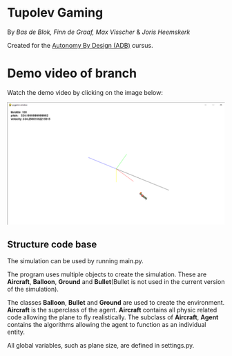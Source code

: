 # Tupolev Gaming
By *Bas de Blok, Finn de Graaf, Max Visscher* & *Joris Heemskerk*

Created for the [Autonomy By Design (ADB)](https://canvas.hu.nl/courses/39869/pages/kennisroute-ai) cursus.

 <!-- <img src="assets/dogfight.png" alt="[Retro image of dogfight" width="400" height="400"> -->
 
 # Demo video of branch

Watch the demo video by clicking on the image below:

 [![demo video](assets/dogfight_demo_screenshot.png)](https://www.youtube.com/watch_popup?v=ac95xo9TWpM)

## Structure code base

The simulation can be used by running main.py. 

The program uses multiple objects to create the simulation. These are **Aircraft**, **Balloon**, **Ground** and **Bullet**(Bullet is not used in the current version of the simulation).

The classes **Balloon**, **Bullet** and **Ground** are used to create the environment. **Aircraft** is the superclass of the agent. **Aircraft** contains all physic related code allowing the plane to fly realistically. The subclass of **Aircraft**, **Agent** contains the algorithms allowing the agent to function as an individual entity. 

All global variables, such as plane size, are defined in settings.py. 

